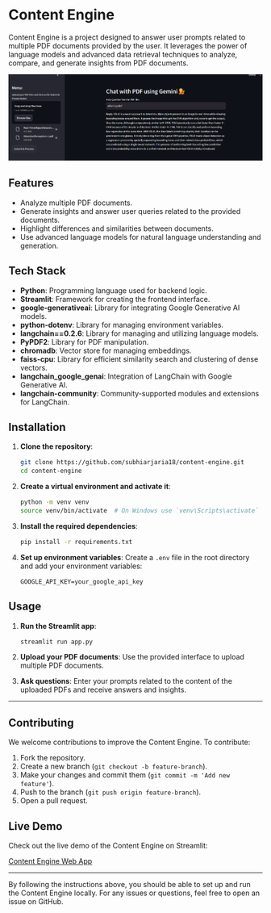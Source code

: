 # Content Engine

Content Engine is a project designed to answer user prompts related to multiple PDF documents provided by the user. It leverages the power of language models and advanced data retrieval techniques to analyze, compare, and generate insights from PDF documents.

![interface](test_run/2.png)


## Features

- Analyze multiple PDF documents.
- Generate insights and answer user queries related to the provided documents.
- Highlight differences and similarities between documents.
- Use advanced language models for natural language understanding and generation.

## Tech Stack

- **Python**: Programming language used for backend logic.
- **Streamlit**: Framework for creating the frontend interface.
- **google-generativeai**: Library for integrating Google Generative AI models.
- **python-dotenv**: Library for managing environment variables.
- **langchain==0.2.6**: Library for managing and utilizing language models.
- **PyPDF2**: Library for PDF manipulation.
- **chromadb**: Vector store for managing embeddings.
- **faiss-cpu**: Library for efficient similarity search and clustering of dense vectors.
- **langchain_google_genai**: Integration of LangChain with Google Generative AI.
- **langchain-community**: Community-supported modules and extensions for LangChain.

## Installation

1. **Clone the repository**:
    ```bash
    git clone https://github.com/subhiarjaria18/content-engine.git
    cd content-engine
    ```

2. **Create a virtual environment and activate it**:
    ```bash
    python -m venv venv
    source venv/bin/activate  # On Windows use `venv\Scripts\activate`
    ```

3. **Install the required dependencies**:
    ```bash
    pip install -r requirements.txt
    ```

4. **Set up environment variables**:
    Create a `.env` file in the root directory and add your environment variables:
    ```env
    GOOGLE_API_KEY=your_google_api_key
    ```

## Usage

1. **Run the Streamlit app**:
    ```bash
    streamlit run app.py
    ```

2. **Upload your PDF documents**: Use the provided interface to upload multiple PDF documents.

3. **Ask questions**: Enter your prompts related to the content of the uploaded PDFs and receive answers and insights.

---

## Contributing

We welcome contributions to improve the Content Engine. To contribute:

1. Fork the repository.
2. Create a new branch (`git checkout -b feature-branch`).
3. Make your changes and commit them (`git commit -m 'Add new feature'`).
4. Push to the branch (`git push origin feature-branch`).
5. Open a pull request.


## Live Demo

Check out the live demo of the Content Engine on Streamlit:

[Content Engine Web App](https://gemini-vwkkzpkttfg7hdqvtwrwuz.streamlit.app/)

---

By following the instructions above, you should be able to set up and run the Content Engine locally. For any issues or questions, feel free to open an issue on GitHub.




